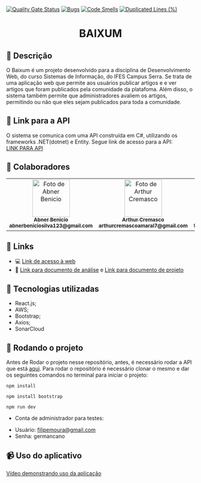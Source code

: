 [![Quality Gate Status](https://sonarcloud.io/api/project_badges/measure?project=AbnerBenicio_baixum&metric=alert_status)](https://sonarcloud.io/summary/new_code?id=AbnerBenicio_baixum)
[![Bugs](https://sonarcloud.io/api/project_badges/measure?project=AbnerBenicio_baixum&metric=bugs)](https://sonarcloud.io/summary/new_code?id=AbnerBenicio_baixum)
[![Code Smells](https://sonarcloud.io/api/project_badges/measure?project=AbnerBenicio_baixum&metric=code_smells)](https://sonarcloud.io/summary/new_code?id=AbnerBenicio_baixum)
[![Duplicated Lines (%)](https://sonarcloud.io/api/project_badges/measure?project=AbnerBenicio_baixum&metric=duplicated_lines_density)](https://sonarcloud.io/summary/new_code?id=AbnerBenicio_baixum)
<h1 align="center">BAIXUM</h1>

## :memo: Descrição
O Baixum é um projeto desenvolvido para a disciplina de Desenvolvimento Web, do curso Sistemas de Informação, do IFES Campus Serra. Se trata de uma aplicação web que permite aos usuários publicar artigos e e ver artigos que foram publicados pela comunidade da platafoma. Além disso, o sistema também permite que administradores avaliem os artigos, permitindo ou não que eles sejam publicados para toda a comunidade. 

## :department_store: Link para a API
O sistema se comunica com uma API construída em C#, utilizando os frameworks .NET(dotnet) e Entity.
Segue link de acesso para a API:<br>
<a href="https://github.com/AbnerBenicio/mini-api-baixium/">LINK PARA API</a>

## :handshake: Colaboradores
<table>
  <tr>
    <td align="center">
      <a href="https://github.com/AbnerBenicio">
        <img src="https://media.licdn.com/dms/image/D4D03AQEiFXDPPtHBgw/profile-displayphoto-shrink_800_800/0/1662566793828?e=1720051200&v=beta&t=TMcxwTB3utOnzfG5VsQPu0wkIah_CpHNdDjPo0_Ss9Y" width="100px;" alt="Foto de Abner Benicio"/><br>
        <sub>
          <b>Abner Benicio</b><br>
          <b>abnerbeniciosilva123@gmail.com</b>
        </sub>
      </a>
    </td>
    <td align="center">
      <a href="https://github.com/ArthurCremasco">
        <img src="https://avatars.githubusercontent.com/u/148019842?v=4" width="100px;" alt="Foto de Arthur Cremasco"/><br>
        <sub>
          <b>Arthur Cremasco</b><br>
          <b>arthurcremascoamaral7@gmail.com</b>
        </sub>
      </a>
    </td>
    <td align="center">
      <a href="https://github.com/filipeabmoura">
        <img src="https://avatars.githubusercontent.com/u/108959212?v=4" width="100px;" alt="Foto de Filipe Moura"/><br>
        <sub>
          <b>Filipe Moura</b><br>
          <b>filipemoura.pessoal@gmail.com</b>
        </sub>
      </a>
    </td>
    
  </tr>
</table>

## :link: Links
* :computer: <a href="http://baixumapp.s3-website-us-east-1.amazonaws.com">Link de acesso à web</a><br>
* :book: <a href="https://docs.google.com/document/d/1tkc91ZLwE62-VggW-cInRVQXvMa-c_Ik3CZhFk3-z1g/edit?usp=sharing">Link para documento de análise</a> e <a href="https://docs.google.com/document/d/1B5MIEB58U2BD5B139OKZn5lCaUFf_Hne/edit?usp=sharing">Link para documento de projeto</a><br>

## :wrench: Tecnologias utilizadas
* React.js;
* AWS;
* Bootstrap;
* Axios;
* SonarCloud

## :rocket: Rodando o projeto
Antes de Rodar o projeto nesse repositório, antes, é necessário rodar a API que está <a href="https://github.com/AbnerBenicio/mini-api-baixium/">aqui</a>.
Para rodar o repositório é necessário clonar o mesmo e dar os seguintes comandos no terminal para iniciar o projeto:
```
npm install
```
```
npm install bootstrap
```
```
npm run dev
```
* Conta de administrador para testes:
 - Usuário: filipemoura@gmail.com
 - Senha: germancano

## :video_camera: Uso do aplicativo
<a href="https://youtu.be/i6tEAHpXq8k">Vídeo demonstrando uso da aplicação</a>
